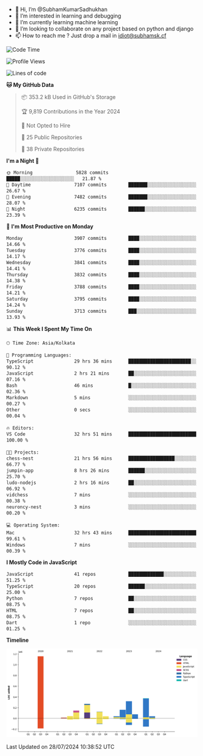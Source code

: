 - 👋 Hi, I’m @SubhamKumarSadhukhan
- 👀 I’m interested in learning and debugging
- 🌱 I’m currently learning machine learning
- 💞️ I’m looking to collaborate on any project based on python and django
- 📫 How to reach me ?
      Just drop a mail in idiot@subhamsk.cf

<!---
SubhamKumarSadhukhan/SubhamKumarSadhukhan is a ✨ special ✨ repository because its `README.md` (this file) appears on your GitHub profile.
You can click the Preview link to take a look at your changes.
--->


<!--START_SECTION:waka-->
![Code Time](http://img.shields.io/badge/Code%20Time-2%2C354%20hrs%2016%20mins-blue)

![Profile Views](http://img.shields.io/badge/Profile%20Views-1-blue)

![Lines of code](https://img.shields.io/badge/From%20Hello%20World%20I%27ve%20Written-2.8%20million%20lines%20of%20code-blue)

**🐱 My GitHub Data** 

> 📦 353.2 kB Used in GitHub's Storage 
 > 
> 🏆 9,819 Contributions in the Year 2024
 > 
> 🚫 Not Opted to Hire
 > 
> 📜 25 Public Repositories 
 > 
> 🔑 38 Private Repositories 
 > 
**I'm a Night 🦉** 

```text
🌞 Morning                5828 commits        █████░░░░░░░░░░░░░░░░░░░░   21.87 % 
🌆 Daytime                7107 commits        ███████░░░░░░░░░░░░░░░░░░   26.67 % 
🌃 Evening                7482 commits        ███████░░░░░░░░░░░░░░░░░░   28.07 % 
🌙 Night                  6235 commits        ██████░░░░░░░░░░░░░░░░░░░   23.39 % 
```
📅 **I'm Most Productive on Monday** 

```text
Monday                   3907 commits        ████░░░░░░░░░░░░░░░░░░░░░   14.66 % 
Tuesday                  3776 commits        ████░░░░░░░░░░░░░░░░░░░░░   14.17 % 
Wednesday                3841 commits        ████░░░░░░░░░░░░░░░░░░░░░   14.41 % 
Thursday                 3832 commits        ████░░░░░░░░░░░░░░░░░░░░░   14.38 % 
Friday                   3788 commits        ████░░░░░░░░░░░░░░░░░░░░░   14.21 % 
Saturday                 3795 commits        ████░░░░░░░░░░░░░░░░░░░░░   14.24 % 
Sunday                   3713 commits        ███░░░░░░░░░░░░░░░░░░░░░░   13.93 % 
```


📊 **This Week I Spent My Time On** 

```text
🕑︎ Time Zone: Asia/Kolkata

💬 Programming Languages: 
TypeScript               29 hrs 36 mins      ███████████████████████░░   90.12 % 
JavaScript               2 hrs 21 mins       ██░░░░░░░░░░░░░░░░░░░░░░░   07.16 % 
Bash                     46 mins             █░░░░░░░░░░░░░░░░░░░░░░░░   02.36 % 
Markdown                 5 mins              ░░░░░░░░░░░░░░░░░░░░░░░░░   00.27 % 
Other                    0 secs              ░░░░░░░░░░░░░░░░░░░░░░░░░   00.04 % 

🔥 Editors: 
VS Code                  32 hrs 51 mins      █████████████████████████   100.00 % 

🐱‍💻 Projects: 
chess-nest               21 hrs 56 mins      █████████████████░░░░░░░░   66.77 % 
jumpin-app               8 hrs 26 mins       ██████░░░░░░░░░░░░░░░░░░░   25.70 % 
ludo-nodejs              2 hrs 16 mins       ██░░░░░░░░░░░░░░░░░░░░░░░   06.92 % 
vidchess                 7 mins              ░░░░░░░░░░░░░░░░░░░░░░░░░   00.38 % 
neuroncy-nest            3 mins              ░░░░░░░░░░░░░░░░░░░░░░░░░   00.20 % 

💻 Operating System: 
Mac                      32 hrs 43 mins      █████████████████████████   99.61 % 
Windows                  7 mins              ░░░░░░░░░░░░░░░░░░░░░░░░░   00.39 % 
```

**I Mostly Code in JavaScript** 

```text
JavaScript               41 repos            █████████████░░░░░░░░░░░░   51.25 % 
TypeScript               20 repos            ██████░░░░░░░░░░░░░░░░░░░   25.00 % 
Python                   7 repos             ██░░░░░░░░░░░░░░░░░░░░░░░   08.75 % 
HTML                     7 repos             ██░░░░░░░░░░░░░░░░░░░░░░░   08.75 % 
Dart                     1 repo              ░░░░░░░░░░░░░░░░░░░░░░░░░   01.25 % 
```



**Timeline**

![Lines of Code chart](https://raw.githubusercontent.com/SubhamKumarSadhukhan/SubhamKumarSadhukhan/main/assets/bar_graph.png)


 Last Updated on 28/07/2024 10:38:52 UTC
<!--END_SECTION:waka-->
